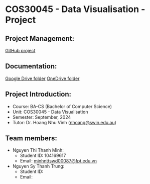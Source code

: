 # COS30045 - Data Visualisation - Project

## Project Management:
[GitHub project](https://github.com/users/minh-swinburne/projects/2)

## Documentation:
[Google Drive folder](https://drive.google.com/drive/folders/1BtAlzpdgdTFUlKs4jHWCNrlmMaNW7qKD?usp=drive_link)
[OneDrive folder](https://liveswinburneeduau-my.sharepoint.com/:f:/g/personal/104169617_student_swin_edu_au/EhdTF72MritOpc1eaCRdICwBvV59Q1TvS_VnhApXkVnzfw?e=dnd8ht)

## Project Introduction:
- Course: BA-CS (Bachelor of Computer Science)
- Unit: COS30045 - Data Visualisation
- Semester: September, 2024
- Tutor: Dr. Hoang Nhu Vinh ([nhoang@swin.edu.au](mailto:nhoang@swin.edu.au))

## Team members:
- Nguyen Thi Thanh Minh:
  - Student ID: 104169617
  - Email: minhnttswd00087@fpt.edu.vn
- Nguyen Sy Thanh Trung:
  - Student ID: <to be added>
  - Email: <to be added>
